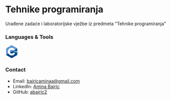 # Tehnike programiranja
Urađene zadaće i laboratorijske vježbe iz predmeta "Tehnike programiranja"
### Languages & Tools
<p align="left"> <a href="https://www.w3schools.com/cpp/" target="_blank" rel="noreferrer"> <img src="https://raw.githubusercontent.com/devicons/devicon/master/icons/cplusplus/cplusplus-original.svg" alt="cplusplus" width="40" height="40"/> </a> </p>

### Contact
- Email: [bajricaminaa@gmail.com](mailto:bajricaminaa@gmail.com)
- LinkedIn: [Amina Bajric](https://www.linkedin.com/in/amina-bajric-b75619291/)
- GitHub: [abajric2](https://github.com/abajric2/)
